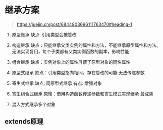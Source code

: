 # 继承方案
> https://juejin.cn/post/6844903696111763470#heading-1

1. 原型继承
缺点: 引用类型会被篡改

2. 构造继承
缺点：只能继承父类实例的属性和方法，不能继承原型属性和方法。
无法实现复用，每个子类都有父类实例函数的副本，影响性能

3. 组合继承
缺点：实例对象上的属性屏蔽了原型对象的同名属性

4. 原型式继承
缺点：引用类型指向相同，存在篡改的可能
无法传递参数

5. 寄生式继承
缺点: 同原型式继承
有点: 增强对象

6. 寄生组合式继承
原理：借用构造函数传递参数和寄生模式实现继承
最成熟

7. 混入方式继承多个对象


## extends原理